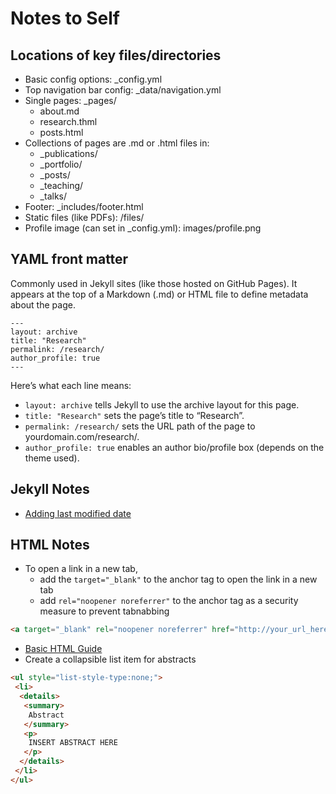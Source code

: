 # Notes to Self
## Locations of key files/directories

* Basic config options: _config.yml
* Top navigation bar config: _data/navigation.yml
* Single pages: _pages/
  * about.md
  * research.thml
  * posts.html
* Collections of pages are .md or .html files in:
  * _publications/
  * _portfolio/
  * _posts/
  * _teaching/
  * _talks/
* Footer: _includes/footer.html
* Static files (like PDFs): /files/
* Profile image (can set in _config.yml): images/profile.png

## YAML front matter
Commonly used in Jekyll sites (like those hosted on GitHub Pages). It appears at the top of a Markdown (.md) or HTML file to define metadata about the page.
```
---
layout: archive
title: "Research"
permalink: /research/
author_profile: true
---
```
Here’s what each line means:
* `layout: archive` tells Jekyll to use the archive layout for this page.
* `title: "Research"` sets the page’s title to “Research”.
* `permalink: /research/` sets the URL path of the page to yourdomain.com/research/.
* `author_profile: true` enables an author bio/profile box (depends on the theme used).

## Jekyll Notes
* [Adding last modified date](https://tomkadwill.com/adding-last-modified-date-to-jekyll)

## HTML Notes
* To open a link in a new tab, 
  * add the `target="_blank"` to the anchor tag to open the link in a new tab
  * add `rel="noopener noreferrer"` to the anchor tag as a security measure to prevent tabnabbing
```html
<a target="_blank" rel="noopener noreferrer" href="http://your_url_here.html">Link</a>
```
* [Basic HTML Guide](https://easyhtmlcss.com/)
* Create a collapsible list item for abstracts
```html
<ul style="list-style-type:none;">
 <li>
  <details>
   <summary>
    Abstract
   </summary>
   <p>
    INSERT ABSTRACT HERE
   </p>
  </details>
 </li>
</ul>
```


